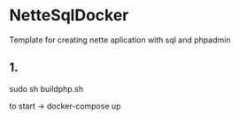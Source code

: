 # NetteSqlDocker
Template for creating nette aplication with sql and phpadmin


## 1.
sudo sh buildphp.sh

to start -> docker-compose up
